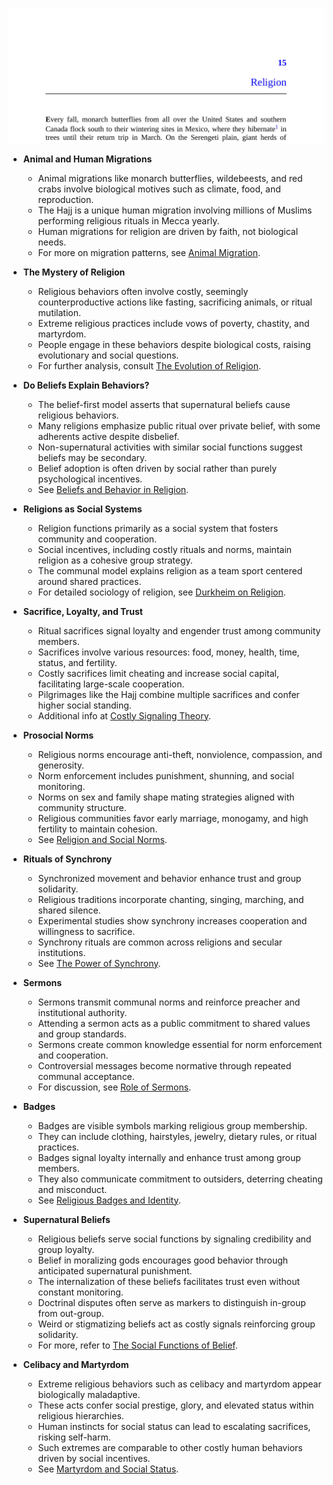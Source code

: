 ![elephant-ch15-religion](elephant-ch15-religion.best.png)

- **Animal and Human Migrations**
  - Animal migrations like monarch butterflies, wildebeests, and red crabs involve biological motives such as climate, food, and reproduction.
  - The Hajj is a unique human migration involving millions of Muslims performing religious rituals in Mecca yearly.
  - Human migrations for religion are driven by faith, not biological needs.
  - For more on migration patterns, see [Animal Migration](https://www.nationalgeographic.com/animals/article/animal-migration).

- **The Mystery of Religion**
  - Religious behaviors often involve costly, seemingly counterproductive actions like fasting, sacrificing animals, or ritual mutilation.
  - Extreme religious practices include vows of poverty, chastity, and martyrdom.
  - People engage in these behaviors despite biological costs, raising evolutionary and social questions.
  - For further analysis, consult [The Evolution of Religion](https://www.britannica.com/topic/history-of-religion).

- **Do Beliefs Explain Behaviors?**
  - The belief-first model asserts that supernatural beliefs cause religious behaviors.
  - Many religions emphasize public ritual over private belief, with some adherents active despite disbelief.
  - Non-supernatural activities with similar social functions suggest beliefs may be secondary.
  - Belief adoption is often driven by social rather than purely psychological incentives.
  - See [Beliefs and Behavior in Religion](https://plato.stanford.edu/entries/religion-behavior/).

- **Religions as Social Systems**
  - Religion functions primarily as a social system that fosters community and cooperation.
  - Social incentives, including costly rituals and norms, maintain religion as a cohesive group strategy.
  - The communal model explains religion as a team sport centered around shared practices.
  - For detailed sociology of religion, see [Durkheim on Religion](https://plato.stanford.edu/entries/durkheim/).

- **Sacrifice, Loyalty, and Trust**
  - Ritual sacrifices signal loyalty and engender trust among community members.
  - Sacrifices involve various resources: food, money, health, time, status, and fertility.
  - Costly sacrifices limit cheating and increase social capital, facilitating large-scale cooperation.
  - Pilgrimages like the Hajj combine multiple sacrifices and confer higher social standing.
  - Additional info at [Costly Signaling Theory](https://www.sciencedirect.com/science/article/pii/S096098221630011X).

- **Prosocial Norms**
  - Religious norms encourage anti-theft, nonviolence, compassion, and generosity.
  - Norm enforcement includes punishment, shunning, and social monitoring.
  - Norms on sex and family shape mating strategies aligned with community structure.
  - Religious communities favor early marriage, monogamy, and high fertility to maintain cohesion.
  - See [Religion and Social Norms](https://www.ncbi.nlm.nih.gov/pmc/articles/PMC3702697/).

- **Rituals of Synchrony**
  - Synchronized movement and behavior enhance trust and group solidarity.
  - Religious traditions incorporate chanting, singing, marching, and shared silence.
  - Experimental studies show synchrony increases cooperation and willingness to sacrifice.
  - Synchrony rituals are common across religions and secular institutions.
  - See [The Power of Synchrony](https://royalsocietypublishing.org/doi/10.1098/rspb.2009.0882).

- **Sermons**
  - Sermons transmit communal norms and reinforce preacher and institutional authority.
  - Attending a sermon acts as a public commitment to shared values and group standards.
  - Sermons create common knowledge essential for norm enforcement and cooperation.
  - Controversial messages become normative through repeated communal acceptance.
  - For discussion, see [Role of Sermons](https://www.ncbi.nlm.nih.gov/pmc/articles/PMC3882688/).

- **Badges**
  - Badges are visible symbols marking religious group membership.
  - They can include clothing, hairstyles, jewelry, dietary rules, or ritual practices.
  - Badges signal loyalty internally and enhance trust among group members.
  - They also communicate commitment to outsiders, deterring cheating and misconduct.
  - See [Religious Badges and Identity](https://www.cambridge.org/core/journals/journal-of-ecumenical-studies/article/abs/symbols-in-religion/3E0B44FADC9F9AAF57974D118B3A9354).

- **Supernatural Beliefs**
  - Religious beliefs serve social functions by signaling credibility and group loyalty.
  - Belief in moralizing gods encourages good behavior through anticipated supernatural punishment.
  - The internalization of these beliefs facilitates trust even without constant monitoring.
  - Doctrinal disputes often serve as markers to distinguish in-group from out-group.
  - Weird or stigmatizing beliefs act as costly signals reinforcing group solidarity.
  - For more, refer to [The Social Functions of Belief](https://www.researchgate.net/publication/228172685_The_social_functions_of_beliefs).

- **Celibacy and Martyrdom**
  - Extreme religious behaviors such as celibacy and martyrdom appear biologically maladaptive.
  - These acts confer social prestige, glory, and elevated status within religious hierarchies.
  - Human instincts for social status can lead to escalating sacrifices, risking self-harm.
  - Such extremes are comparable to other costly human behaviors driven by social incentives.
  - See [Martyrdom and Social Status](https://www.psychologytoday.com/us/blog/going-beyond-intelligence/201902/the-psychology-martyrdom).

